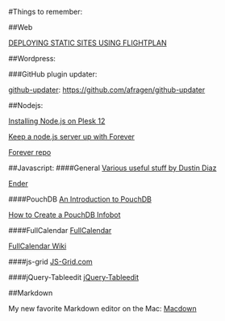 #Things to remember:  
  
##Web

[DEPLOYING STATIC SITES USING FLIGHTPLAN](http://usersnap.com/blog/deploying-static-websites-flightplan/)

##Wordpress:

###GitHub plugin updater:

[github-updater](https://github.com/afragen/github-updater):	https://github.com/afragen/github-updater



##Nodejs:

[Installing Node.js on Plesk 12](https://www.conetix.com.au/blog/installing-nodejs-plesk-12)

[Keep a node.js server up with Forever](http://blog.nodejitsu.com/keep-a-nodejs-server-up-with-forever/)

[Forever repo](https://github.com/foreverjs/forever)

##Javascript:
####General
[Various useful stuff by Dustin Diaz](https://github.com/ded?tab=repositories)  

[Ender](http://enderjs.com)

####PouchDB
[An Introduction to PouchDB](https://blog.engineyard.com/2014/an-introduction-to-pouchdb)

[How to Create a PouchDB Infobot](https://blog.engineyard.com/2014/pouchdb-infobot)

####FullCalendar
[FullCalendar](http://fullcalendar.io)  

[FullCalendar Wiki](https://github.com/fullcalendar/fullcalendar/wiki/)

####js-grid
[JS-Grid.com](http://js-grid.com)

####jQuery-Tableedit
[jQuery-Tableedit](http://markcell.github.io/jquery-tabledit/)

##Markdown

My new favorite Markdown editor on the Mac:
[Macdown](https://github.com/uranusjr/macdown)